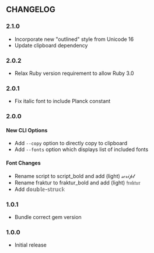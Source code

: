 ## CHANGELOG

### 2.1.0
- Incorporate new "outlined" style from Unicode 16
- Update clipboard dependency

### 2.0.2
- Relax Ruby version requirement to allow Ruby 3.0

### 2.0.1
- Fix italic font to include Planck constant

### 2.0.0
#### New CLI Options
- Add `--copy` option to directly copy to clipboard
- Add `--fonts` option which displays list of included fonts

#### Font Changes
- Rename script to script_bold and add (light) 𝓈𝒸𝓇𝒾𝓅𝓉
- Rename fraktur to fraktur_bold and add (light) 𝔣𝔯𝔞𝔨𝔱𝔲𝔯
- Add 𝕕𝕠𝕦𝕓𝕝𝕖-𝕤𝕥𝕣𝕦𝕔𝕜

### 1.0.1
- Bundle correct gem version

### 1.0.0
- Initial release
